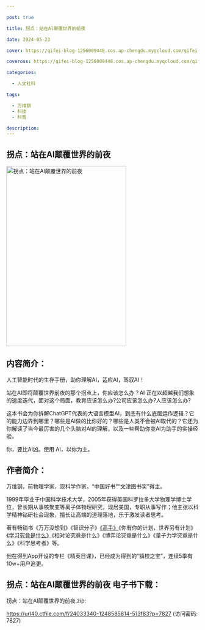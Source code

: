 ```yaml
---

post: true

title: 拐点：站在Al颠覆世界的前夜

date: 2024-05-23

cover: https://qifei-blog-1256009448.cos.ap-chengdu.myqcloud.com/qifei-blog/6637230b0ea9cb14037235bf.jpg

coveross: https://qifei-blog-1256009448.cos.ap-chengdu.myqcloud.com/qifei-blog/6637230b0ea9cb14037235bf.jpg

categories:

  - 人文社科

tags:

  - 万维钢
  - 科技
  - 科普

description:
---
```


## 拐点：站在Al颠覆世界的前夜
<img alt="拐点：站在Al颠覆世界的前夜 " class="aligncenter loading" data-was-processed="true" decoding="async" fetchpriority="high" height="471" src="https://qifei-blog-1256009448.cos.ap-chengdu.myqcloud.com/qifei-blog/6637230b0ea9cb14037235bf.jpg " style="cursor: zoom-in;" width="314"/>

## 内容简介：

人工智能时代的生存手册，助你理解AI，适应AI，驾驭AI！

站在AI即将颠覆世界前夜的那个拐点上，你应该怎么办？AI 正在以超越我们想象的速度迭代，面对这个局面，教育应该怎么办?公司应该怎么办?人应该怎么办?

这本书会为你拆解ChatGPT代表的大语言模型AI，到底有什么底层运作逻辑？它的能力边界到哪里？哪些是AI做的比你好的？哪些是人类不会被AI取代的？它还为你解读了当今最厉害的几个头脑对AI的理解，以及一些帮助你变AI为助手的实操经验。

你，要比AI凶。使用 AI，以你为主。

## 作者简介：

万维钢，前物理学家，现科学作家，“中国好书”“文津图书奖”得主。

1999年毕业于中国科学技术大学，2005年获得美国科罗拉多大学物理学博士学位，曾长期从事核聚变等离子体物理研究，现居美国，专职从事写作；他主张以科学精神钻研社会现象，擅长让高端的道理落地，乐于激发读者思考。

著有畅销书《万万没想到》《智识分子》<a href="https://www.huibooks.com/3139.html">《高手》</a>《你有你的计划，世界另有计划》<a href="https://www.huibooks.com/15927.html">《学习究竟是什么》</a>《相对论究竟是什么》《博弈论究竟是什么》《量子力学究竟是什么》《科学思考者》等。

他在得到App开设的专栏《精英日课》，已经成为得到的“镇校之宝”，连续5季有10w+用户追更。

## 拐点：站在Al颠覆世界的前夜 电子书下载：
拐点：站在Al颠覆世界的前夜.zip: 

https://url40.ctfile.com/f/24033340-1248585814-513f83?p=7827 (访问密码: 7827)
